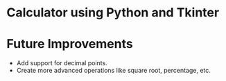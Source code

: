 # Calculator using Python and Tkinter








# Future Improvements

- Add support for decimal points.
- Create more advanced operations like square root, percentage, etc.
